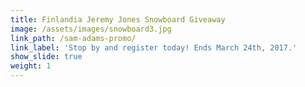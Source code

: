 ```yaml
---
title: Finlandia Jeremy Jones Snowboard Giveaway
image: /assets/images/snowboard3.jpg
link_path: /sam-adams-promo/
link_label: 'Stop by and register today! Ends March 24th, 2017.'
show_slide: true
weight: 1
---
```



